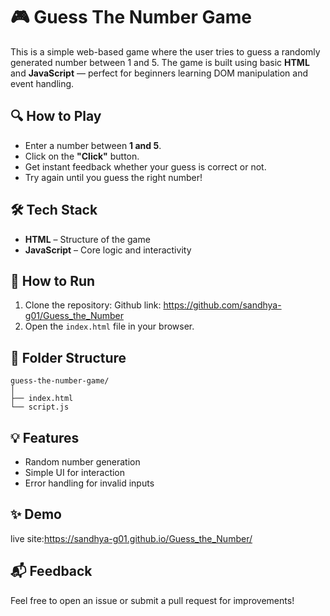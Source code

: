 # 🎮 Guess The Number Game

This is a simple web-based game where the user tries to guess a randomly generated number between 1 and 5. The game is built using basic **HTML** and **JavaScript** — perfect for beginners learning DOM manipulation and event handling.

## 🔍 How to Play

* Enter a number between **1 and 5**.
* Click on the **"Click"** button.
* Get instant feedback whether your guess is correct or not.
* Try again until you guess the right number!

## 🛠️ Tech Stack

* **HTML** – Structure of the game
* **JavaScript** – Core logic and interactivity

## 🚀 How to Run

1. Clone the repository:
              Github link: https://github.com/sandhya-g01/Guess_the_Number
2. Open the `index.html` file in your browser.

## 📁 Folder Structure

```
guess-the-number-game/
│
├── index.html
└── script.js
```

## 💡 Features

* Random number generation
* Simple UI for interaction
* Error handling for invalid inputs

## ✨ Demo

live site:https://sandhya-g01.github.io/Guess_the_Number/

## 📬 Feedback

Feel free to open an issue or submit a pull request for improvements!


